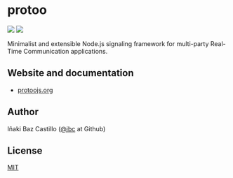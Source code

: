 # protoo

[![][npm-shield-protoo-server]][npm-protoo-server] [![][npm-shield-protoo-client]][npm-protoo-client]

Minimalist and extensible Node.js signaling framework for multi-party Real-Time Communication applications.


## Website and documentation

* [protoojs.org][protoo-website]


## Author

Iñaki Baz Castillo ([@ibc](https://github.com/ibc/) at Github)


## License

[MIT](./LICENSE)




[protoo-website]: http://protoojs.org
[npm-shield-protoo-server]: https://img.shields.io/npm/v/protoo-server.svg
[npm-shield-protoo-client]: https://img.shields.io/npm/v/protoo-client.svg
[npm-protoo-server]: https://npmjs.org/package/protoo-server
[npm-protoo-client]: https://npmjs.org/package/protoo-client
